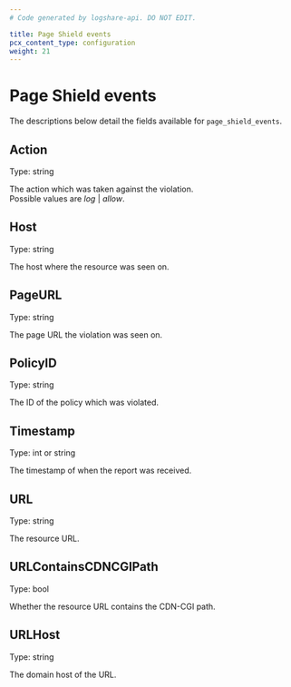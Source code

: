 ```yaml
---
# Code generated by logshare-api. DO NOT EDIT.

title: Page Shield events
pcx_content_type: configuration
weight: 21
---
```


# Page Shield events

The descriptions below detail the fields available for `page_shield_events`.

## Action

Type: string

The action which was taken against the violation. <br />Possible values are <em>log</em> \| <em>allow</em>.

## Host

Type: string

The host where the resource was seen on.

## PageURL

Type: string

The page URL the violation was seen on.

## PolicyID

Type: string

The ID of the policy which was violated.

## Timestamp

Type: int or string

The timestamp of when the report was received.

## URL

Type: string

The resource URL.

## URLContainsCDNCGIPath

Type: bool

Whether the resource URL contains the CDN-CGI path.

## URLHost

Type: string

The domain host of the URL.
